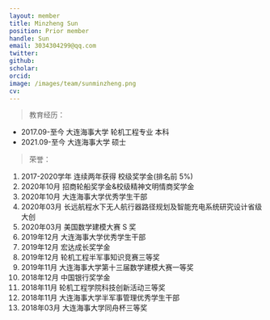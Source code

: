 ```yaml
---
layout: member
title: Minzheng Sun
position: Prior member
handle: Sun
email: 3034304299@qq.com
twitter: 
github: 
scholar:
orcid: 
image: /images/team/sunminzheng.png
cv: 
---
```



> 教育经历：

- 2017.09-至今 大连海事大学 轮机工程专业 本科
- 2021.09-至今 大连海事大学 硕士

> 荣誉：

1. 2017-2020学年 连续两年获得 校级奖学金(排名前 5%) 
2. 2020年10月 招商轮船奖学金&校级精神文明情商奖学金 
3. 2020年10月 大连海事大学优秀学生干部 
4. 2020年03月 长远航程水下无人航行器路径规划及智能充电系统研究设计省级大创 
5. 2020年03月 美国数学建模大赛 S 奖
6. 2019年12月 大连海事大学优秀学生干部 
7. 2019年12月 宏达成长奖学金 
8. 2019年12月 轮机工程半军事知识竞赛三等奖
9. 2019年11月 大连海事大学第十三届数学建模大赛一等奖 
10. 2018年12月 中国银行奖学金 
11. 2018年11月 轮机工程学院科技创新活动三等奖 
12. 2018年11月 大连海事大学半军事管理优秀学生干部 
13. 2018年03月 大连海事大学同舟杯三等奖
